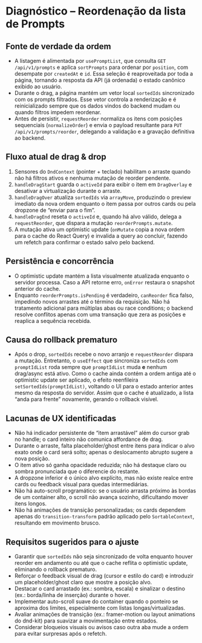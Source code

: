 # Diagnóstico – Reordenação da lista de Prompts

## Fonte de verdade da ordem
- A listagem é alimentada por `usePromptList`, que consulta `GET /api/v1/prompts` e aplica `sortPrompts` para ordenar por `position`, com desempate por `createdAt` e `id`. Essa seleção é reaproveitada por toda a página, tornando a resposta da API (já ordenada) o estado canônico exibido ao usuário.
- Durante o drag, a página mantém um vetor local `sortedIds` sincronizado com os prompts filtrados. Esse vetor controla a renderização e é reinicializado sempre que os dados vindos do backend mudam ou quando filtros impedem reordenar.
- Antes de persistir, `requestReorder` normaliza os itens com posições sequenciais (`normalizeOrder`) e envia o payload resultante para `PUT /api/v1/prompts/reorder`, delegando a validação e a gravação definitiva ao backend.

## Fluxo atual de drag & drop
1. Sensores do `DndContext` (pointer + teclado) habilitam o arraste quando não há filtros ativos e nenhuma mutação de reorder pendente.
2. `handleDragStart` guarda o `activeId` para exibir o item em `DragOverlay` e desativar a virtualização durante o arraste.
3. `handleDragOver` atualiza `sortedIds` via `arrayMove`, produzindo o preview imediato da nova ordem enquanto o item passa por outros cards ou pela dropzone de “enviar para o fim”.
4. `handleDragEnd` reseta o `activeId` e, quando há alvo válido, delega a `requestReorder`, que dispara a mutação `reorderPrompts.mutate`.
5. A mutação ativa um optimistic update (`onMutate` copia a nova ordem para o cache do React Query) e invalida a query ao concluir, fazendo um refetch para confirmar o estado salvo pelo backend.

## Persistência e concorrência
- O optimistic update mantém a lista visualmente atualizada enquanto o servidor processa. Caso a API retorne erro, `onError` restaura o snapshot anterior do cache.
- Enquanto `reorderPrompts.isPending` é verdadeiro, `canReorder` fica falso, impedindo novos arrastes até o término da requisição. Não há tratamento adicional para múltiplas abas ou race conditions; o backend resolve conflitos apenas com uma transação que zera as posições e reaplica a sequência recebida.

## Causa do rollback prematuro
- Após o drop, `sortedIds` recebe o novo arranjo e `requestReorder` dispara a mutação. Entretanto, o `useEffect` que sincroniza `sortedIds` com `promptIdList` roda sempre que `promptIdList` muda **e** nenhum drag/async está ativo. Como o cache ainda contém a ordem antiga até o optimistic update ser aplicado, o efeito reenfileira `setSortedIds(promptIdList)`, voltando o UI para o estado anterior antes mesmo da resposta do servidor. Assim que o cache é atualizado, a lista “anda para frente” novamente, gerando o rollback visível.

## Lacunas de UX identificadas
- Não há indicador persistente de “item arrastável” além do cursor grab no handle; o card inteiro não comunica affordance de drag.
- Durante o arraste, falta placeholder/ghost entre itens para indicar o alvo exato onde o card será solto; apenas o deslocamento abrupto sugere a nova posição.
- O item ativo só ganha opacidade reduzida; não há destaque claro ou sombra pronunciada que o diferencie do restante.
- A dropzone inferior é o único alvo explícito, mas não existe realce entre cards ou feedback visual para quedas intermediárias.
- Não há auto-scroll programático: se o usuário arrasta próximo às bordas de um container alto, o scroll não avança sozinho, dificultando mover itens longos.
- Não há animações de transição personalizadas; os cards dependem apenas do `transition-transform` padrão aplicado pelo `SortableContext`, resultando em movimento brusco.

## Requisitos sugeridos para o ajuste
- Garantir que `sortedIds` não seja sincronizado de volta enquanto houver reorder em andamento ou até que o cache reflita o optimistic update, eliminando o rollback prematuro.
- Reforçar o feedback visual de drag (cursor e estilo do card) e introduzir um placeholder/ghost claro que mostre a posição alvo.
- Destacar o card arrastado (ex.: sombra, escala) e sinalizar o destino (ex.: borda/linha de inserção) durante o hover.
- Implementar auto-scroll suave do container quando o ponteiro se aproxima dos limites, especialmente com listas longas/virtualizadas.
- Avaliar animações de transição (ex.: framer-motion ou layout animations do dnd-kit) para suavizar a movimentação entre estados.
- Considerar bloqueios visuais ou avisos caso outra aba mude a ordem para evitar surpresas após o refetch.
